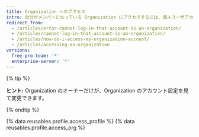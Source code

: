 ```yaml
---
title: Organization へのアクセス
intro: 自分がメンバーになっている Organization にアクセスするには、個人ユーザアカウントにサインインしなければなりません。
redirect_from:
  - /articles/error-cannot-log-in-that-account-is-an-organization/
  - /articles/cannot-log-in-that-account-is-an-organization/
  - /articles/how-do-i-access-my-organization-account/
  - /articles/accessing-an-organization
versions:
  free-pro-team: '*'
  enterprise-server: '*'
---
```


{% tip %}

**ヒント:** Organization のオーナーだけが、Organization のアカウント設定を見て変更できます。

{% endtip %}

{% data reusables.profile.access_profile %}
{% data reusables.profile.access_org %}
